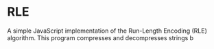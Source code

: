 # RLE
A simple JavaScript implementation of the Run-Length Encoding (RLE) algorithm. This program compresses and decompresses strings b

